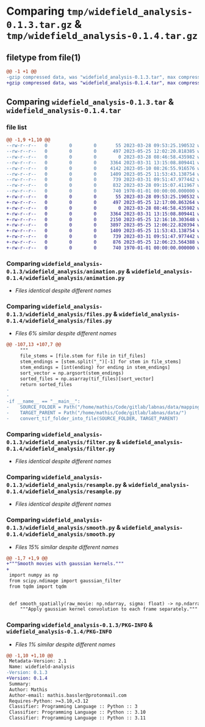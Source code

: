 # Comparing `tmp/widefield_analysis-0.1.3.tar.gz` & `tmp/widefield_analysis-0.1.4.tar.gz`

## filetype from file(1)

```diff
@@ -1 +1 @@
-gzip compressed data, was "widefield_analysis-0.1.3.tar", max compression
+gzip compressed data, was "widefield_analysis-0.1.4.tar", max compression
```

## Comparing `widefield_analysis-0.1.3.tar` & `widefield_analysis-0.1.4.tar`

### file list

```diff
@@ -1,9 +1,10 @@
--rw-r--r--   0        0        0       55 2023-03-28 09:53:25.190532 widefield_analysis-0.1.3/README.md
--rw-r--r--   0        0        0      497 2023-05-25 12:02:20.818385 widefield_analysis-0.1.3/pyproject.toml
--rw-r--r--   0        0        0        0 2023-03-28 08:46:58.435982 widefield_analysis-0.1.3/widefield_analysis/__init__.py
--rw-r--r--   0        0        0     3364 2023-03-31 13:15:08.809441 widefield_analysis-0.1.3/widefield_analysis/animation.py
--rw-r--r--   0        0        0     4142 2023-05-10 08:26:55.916576 widefield_analysis-0.1.3/widefield_analysis/files.py
--rw-r--r--   0        0        0     1409 2023-05-25 11:53:43.138754 widefield_analysis-0.1.3/widefield_analysis/filter.py
--rw-r--r--   0        0        0      739 2023-03-31 09:51:47.977442 widefield_analysis-0.1.3/widefield_analysis/resample.py
--rw-r--r--   0        0        0      832 2023-03-28 09:15:07.411967 widefield_analysis-0.1.3/widefield_analysis/smooth.py
--rw-r--r--   0        0        0      740 1970-01-01 00:00:00.000000 widefield_analysis-0.1.3/PKG-INFO
+-rw-r--r--   0        0        0       55 2023-03-28 09:53:25.190532 widefield_analysis-0.1.4/README.md
+-rw-r--r--   0        0        0      497 2023-05-25 12:17:00.863264 widefield_analysis-0.1.4/pyproject.toml
+-rw-r--r--   0        0        0        0 2023-03-28 08:46:58.435982 widefield_analysis-0.1.4/widefield_analysis/__init__.py
+-rw-r--r--   0        0        0     3364 2023-03-31 13:15:08.809441 widefield_analysis-0.1.4/widefield_analysis/animation.py
+-rw-r--r--   0        0        0     2150 2023-05-25 12:16:10.303648 widefield_analysis-0.1.4/widefield_analysis/baseline.py
+-rw-r--r--   0        0        0     3897 2023-05-25 12:06:22.820394 widefield_analysis-0.1.4/widefield_analysis/files.py
+-rw-r--r--   0        0        0     1409 2023-05-25 11:53:43.138754 widefield_analysis-0.1.4/widefield_analysis/filter.py
+-rw-r--r--   0        0        0      739 2023-03-31 09:51:47.977442 widefield_analysis-0.1.4/widefield_analysis/resample.py
+-rw-r--r--   0        0        0      876 2023-05-25 12:06:23.564388 widefield_analysis-0.1.4/widefield_analysis/smooth.py
+-rw-r--r--   0        0        0      740 1970-01-01 00:00:00.000000 widefield_analysis-0.1.4/PKG-INFO
```

### Comparing `widefield_analysis-0.1.3/widefield_analysis/animation.py` & `widefield_analysis-0.1.4/widefield_analysis/animation.py`

 * *Files identical despite different names*

### Comparing `widefield_analysis-0.1.3/widefield_analysis/files.py` & `widefield_analysis-0.1.4/widefield_analysis/files.py`

 * *Files 6% similar despite different names*

```diff
@@ -107,13 +107,7 @@
     """
     file_stems = [file.stem for file in tif_files]
     stem_endings = [stem.split("_")[-1] for stem in file_stems]
     stem_endings = [int(ending) for ending in stem_endings]
     sort_vector = np.argsort(stem_endings)
     sorted_files = np.asarray(tif_files)[sort_vector]
     return sorted_files
-
-
-if __name__ == "__main__":
-    SOURCE_FOLDER = Path("/home/mathis/Code/gitlab/labnas/data/mapping_with_shielding")
-    TARGET_PARENT = Path("/home/mathis/Code/gitlab/labnas/data/")
-    convert_tif_folder_into_file(SOURCE_FOLDER, TARGET_PARENT)
```

### Comparing `widefield_analysis-0.1.3/widefield_analysis/filter.py` & `widefield_analysis-0.1.4/widefield_analysis/filter.py`

 * *Files identical despite different names*

### Comparing `widefield_analysis-0.1.3/widefield_analysis/resample.py` & `widefield_analysis-0.1.4/widefield_analysis/resample.py`

 * *Files identical despite different names*

### Comparing `widefield_analysis-0.1.3/widefield_analysis/smooth.py` & `widefield_analysis-0.1.4/widefield_analysis/smooth.py`

 * *Files 15% similar despite different names*

```diff
@@ -1,7 +1,9 @@
+"""Smooth movies with gaussian kernels."""
+
 import numpy as np
 from scipy.ndimage import gaussian_filter
 from tqdm import tqdm
 
 
 def smooth_spatially(raw_movie: np.ndarray, sigma: float) -> np.ndarray:
     """Apply gaussian kernel convolution to each frame separately."""
```

### Comparing `widefield_analysis-0.1.3/PKG-INFO` & `widefield_analysis-0.1.4/PKG-INFO`

 * *Files 1% similar despite different names*

```diff
@@ -1,10 +1,10 @@
 Metadata-Version: 2.1
 Name: widefield-analysis
-Version: 0.1.3
+Version: 0.1.4
 Summary: 
 Author: Mathis
 Author-email: mathis.bassler@protonmail.com
 Requires-Python: >=3.10,<3.12
 Classifier: Programming Language :: Python :: 3
 Classifier: Programming Language :: Python :: 3.10
 Classifier: Programming Language :: Python :: 3.11
```

